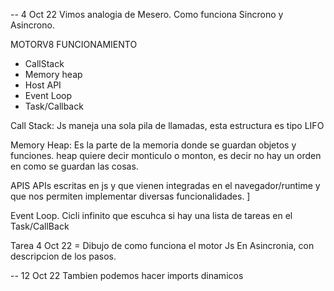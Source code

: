 -- 4 Oct 22
Vimos analogia de Mesero. Como funciona Sincrono y Asincrono.

MOTORV8 FUNCIONAMIENTO
- CallStack
- Memory heap
- Host API
- Event Loop
- Task/Callback

Call Stack: 
Js maneja una sola pila de llamadas, esta estructura es tipo LIFO

Memory Heap:
Es la parte de la memoria donde se guardan objetos y funciones.
heap quiere decir monticulo o monton, es decir no hay un orden en como se guardan las cosas.

APIS
APIs escritas en js y que vienen integradas en el navegador/runtime y que nos permiten implementar
diversas funcionalidades. ]

Event Loop.
Cicli infinito que escuhca si hay una lista de tareas en el Task/CallBack

Tarea 4 Oct 22 = Dibujo de como funciona el motor Js En Asincronia, con descripcion de los pasos. 


-- 12 Oct 22
Tambien podemos hacer imports dinamicos